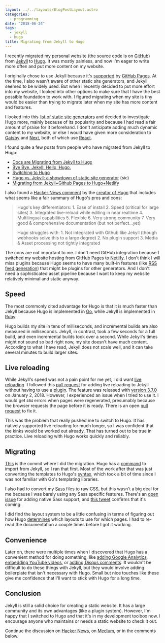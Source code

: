```yaml
---
layout: ../../layouts/BlogPostLayout.astro
categories:
  - programming
date: "2018-06-24"
tags:
  - jekyll
  - hugo
title: Migrating from Jekyll to Hugo
---
```


I recently migrated my personal website (the source code is on
[GitHub](https://github.com/recdata/islamvalley.com)) from
[Jekyll](https://jekyllrb.com/) to [Hugo](https://gohugo.io/). It was mostly
painless, and now I'm eager to write more often and put more content on my
website.

I originally chose to use Jekyll because it's
[supported](https://help.github.com/articles/using-jekyll-as-a-static-site-generator-with-github-pages/)
by [GitHub Pages](https://pages.github.com/). At the time, I also wasn't aware
of other static site generators, and Jekyll seemed to be widely used. But when
I recently decided to put more effort into my website, I looked into other
options to make sure that I have the best possible foundation to work with. I
figured migrating when my site is tiny would be easier than trying to migrate
later when my site has more content and features.

I looked into this [list of static site generators](https://www.staticgen.com/)
and decided to investigate Hugo more, mainly because of its popularity and
because I had read a fair amount of praise for it beforehand. I don't
anticipate adding much dynamic content to my website, or else I would have
given more consideration to [Gatsby](https://www.gatsbyjs.org/) and
[Next](https://nextjs.org/), both of which use [React](https://reactjs.org/).

I found quite a few posts from people who have migrated from Jekyll to Hugo:

* [Docs are Migrating from Jekyll to Hugo](https://kubernetes.io/blog/2018/05/05/hugo-migration/)
* [Bye Bye, Jekyll. Hello, Hugo.](https://ramhiser.com/post/2017-12-28-bye-bye-jekyll-hello-hugo/)
* [Switching to Hugo](https://jvns.ca/blog/2016/10/09/switching-to-hugo/)
* [Hugo vs. Jekyll: a showdown of static site
  generator](https://novelist.xyz/tech/hugo-vs-jekyll-static-site-generator/)
  (sic)
* [Migrating from Jekyll+Github Pages to Hugo+Netlify](https://www.sarasoueidan.com/blog/jekyll-ghpages-to-hugo-netlify/)

I also found a [Hacker News
comment](https://news.ycombinator.com/item?id=12678013) by the [creator of
Hugo](https://github.com/spf13) that includes what seems like a fair summary of
Hugo's pros and cons:

> Hugo's key differentiators: 1. Ease of install 2. Speed (critical for large
> sites) 3. Integrated live-reload while editing in near realtime 4.
> Multilingual capabilities 5. Flexible 6. Very strong community 7. Very good &
> comprehensive documentation (but not perfect...yet)
>
> Hugo struggles with: 1. Not integrated with Github like Jekyll (though
> webhooks solve this to a large degree) 2. No plugin support 3. Media & Asset
> processing not tightly integrated

The cons are not important to me. I don't need GitHub integration because I
switched my website hosting from GitHub Pages to
[Netlify](https://www.netlify.com/). I don't think I will miss plugins because
Hugo seems to have many built-in features (like [RSS feed
generation](https://gohugo.io/templates/rss/)) that might be plugins for other
generators. And I don't need a sophisticated asset pipeline because I want to
keep my website relatively minimal and static anyway.

## Speed

The most commonly cited advantage for Hugo is that it is much faster than
Jekyll because Hugo is implemented in [Go](https://golang.org/), while Jekyll
is implemented in [Ruby](https://www.ruby-lang.org/).

Hugo builds my site in tens of milliseconds, and incremental builds are also
measured in milliseconds. Jekyll, in contrast, took a few seconds for a full
build, and even incremental builds took over a second. While Jekyll's times
might not sound so bad right now, my site doesn't have much content. According
to what I have read, Jekyll does not scale well, and it can take several
minutes to build larger sites.

## Live reloading

While Jekyll's speed was not a pain point for me yet, I did want [live
reloading](https://github.com/hasura/awesome-live-reloading). I followed this
[pull request](https://github.com/jekyll/jekyll/pull/5142) for adding live
reloading to Jekyll without having to use a
[plugin](https://github.com/RobertDeRose/jekyll-livereload). The feature was
released with [version
3.7.0](https://jekyllrb.com/news/2018/01/02/jekyll-3-7-0-released/) on January
2, 2018. However, I experienced an issue when I tried to use it. I would get
`404` errors when pages were regenerated, presumably because the browser requests
the page before it is ready. There is an open [pull
request](https://github.com/jekyll/jekyll/pull/7064) to fix it.

This was the problem that really pushed me to switch to Hugo. It has natively
supported live reloading for much longer, so I was confident that the kinks
would be worked out already. That has turned out to be true in practice. Live
reloading with Hugo works quickly and reliably.

## Migrating

[This](https://github.com/recdata/islamvalley.com/commit/91a60dea4414432cb315a1560327b62860b93183)
is the commit where I did the migration. Hugo has a
[command](https://gohugo.io/commands/hugo_import_jekyll/) to import from
Jekyll, so I ran that first. Most of the work after that was just converting
the templates to Hugo's [syntax](https://gohugo.io/templates/introduction/),
which took a bit of time since I was not familiar with Go's templating
libraries.

I also had to convert my [Sass](https://sass-lang.com/) files to raw CSS, but
this wasn't a big deal for me because I was barely using any Sass specific
features. There's an [open issue](https://github.com/gohugoio/hugo/issues/4243)
for adding native Sass support, and [this
tweet](https://twitter.com/GoHugoIO/status/1007361748201037824) confirms that
it's coming:

I did find the layout system to be a little confusing in terms of figuring out
how Hugo [determines](https://gohugo.io/templates/lookup-order/) which layouts
to use for which pages. I had to re-read the documentation a couple times
before I got it working.

## Convenience

Later on, there were multiple times when I discovered that Hugo has a
convenient method for doing something, like [adding Google
Analytics](https://gohugo.io/templates/internal/#google-analytics), [embedding
YouTube videos](https://gohugo.io/content-management/shortcodes/#youtube), or
[adding Disqus
comments](https://gohugo.io/content-management/comments/#add-disqus). It
wouldn't be difficult to do these things with Jekyll, but they would involve
adding boilerplate that isn't necessary with Hugo. Small but nice touches like
these give me confidence that I'll want to stick with Hugo for a long time.

## Conclusion

Jekyll is still a solid choice for creating a static website. It has a large
community and its own advantages (like a plugin system).  However, I'm happy
that I switched to Hugo and that it's in my development toolbox now. I
encourage anyone who maintains or needs a static website to check it out.

Continue the discussion on [Hacker
News](https://news.ycombinator.com/item?id=17387103), on
[Medium](https://medium.com/@recdata/migrating-from-jekyll-to-hugo-8c57c1e9722b),
or in the comments below.
